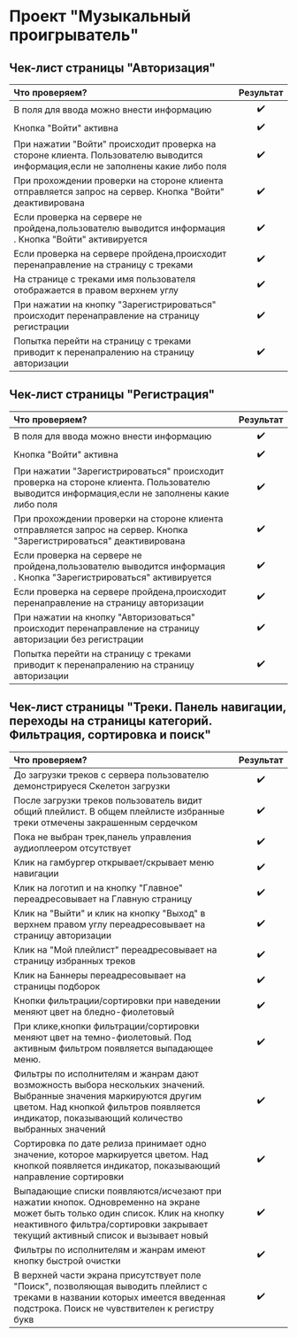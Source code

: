 # Проект "Музыкальный проигрыватель"

<!-- ## Авторизация 

 При запуске приложения пользователь попадает на страницу авторизации. Страница предлагает\
два поля для ввода(почта и пароль) и две кнопки : "Войти" и "Зарегистрироваться". Поля ввода\
обязательны для заполнения. Валидация на стороне клиента пресекает попытку отправить на сервер\
пустые значения, уведомляя клиента о причине отказа

 В случае, если данные прошли проверку на стороне клиента, запрос отправляется на сервер. На\
время, пока идет обработки запроса на сервере, кнопка "Войти" деактивируется.
Если пользователь с такими данными не обнаружен, сервер уведомляет пользователя об этом. \
В случае успешной авторизации пользователь перенаправляется на страницу с треками

Страница с треками недоступна неавторизованным пользователям. При попытке зайти на любую стра-\
ницу кроме страницы авторизации или регистрации  приложение редиректит на страницу авторизации

Кнопка "Зарегистрироваться" перенаправляет пользователя на страницу регистрации -->

## Чек-лист страницы "Авторизация"

|**Что проверяем?**|**Результат**|
|:--|:--:|
|В поля для ввода можно внести информацию| :heavy_check_mark: |
|Кнопка "Войти" активна| :heavy_check_mark: |
|При нажатии "Войти" происходит проверка на стороне клиента. Пользователю выводится информация,если не заполнены какие либо поля | :heavy_check_mark: |
|При прохождении проверки на стороне клиента отправляется запрос на сервер. Кнопка "Войти" деактивирована | :heavy_check_mark: |
|Если проверка на сервере не пройдена,пользователю выводится информация . Кнопка "Войти" активируется | :heavy_check_mark: |
|Если проверка на сервере пройдена,происходит перенаправление на страницу с треками | :heavy_check_mark: |
|На странице с треками имя пользователя отображается в правом верхнем углу | :heavy_check_mark: |
|При нажатии на кнопку "Зарегистрироваться" происходит перенаправление на страницу регистрации  | :heavy_check_mark: |
|Попытка перейти на страницу с треками приводит к перенапралению на страницу авторизации  | :heavy_check_mark: |

<!-- ## Регистрация

 Страница регистрации - . Страница предлагает\
четыре поля для ввода(имя пользователя, почта, пароль, повторение пароля) и две кнопки : "Авторизоваться" и "Зарегистрироваться".\
Поля ввода обязательны для заполнения. Валидация на стороне клиента пресекает попытку отправить на сервер\
пустые значения, уведомляя клиента о причине отказа

 В случае, если данные прошли проверку на стороне клиента, запрос отправляется на сервер. Навремя, пока идет обработки запроса на\
 сервере, кнопка "Зарегистрироваться" деактивируется. Если пользователь проверку не прошел, сервер уведомляет пользователя об этом. \
 Если ошибок несколько, информация доносится клиенту по одной в следующем порядке: Ошибки в имени пользователя => Ошибки в эектрон-\
 ной почте => Ошибки пароля

В случае успешной регистрации пользователь перенаправляется на страницу авторизации

Кнопка "Авторизоваться" перенаправляет пользователя на страницу авторизации без регистрации -->

## Чек-лист страницы "Регистрация"

|**Что проверяем?**|**Результат**|
|:--|:--:|
|В поля для ввода можно внести информацию| :heavy_check_mark: |
|Кнопка "Войти" активна| :heavy_check_mark: |
|При нажатии "Зарегистрироваться" происходит проверка на стороне клиента. Пользователю выводится информация,если не заполнены какие либо поля | :heavy_check_mark: |
|При прохождении проверки на стороне клиента отправляется запрос на сервер. Кнопка "Зарегистрироваться" деактивирована | :heavy_check_mark: |
|Если проверка на сервере не пройдена,пользователю выводится информация . Кнопка "Зарегистрироваться" активируется | :heavy_check_mark: |
|Если проверка на сервере пройдена,происходит перенаправление на страницу авторизации | :heavy_check_mark: |
|При нажатии на кнопку "Авторизоваться" происходит перенаправление на страницу авторизации без регистрации  | :heavy_check_mark: |
|Попытка перейти на страницу с треками приводит к перенапралению на страницу авторизации  | :heavy_check_mark: |

## Чек-лист страницы "Треки. Панель навигации, переходы на страницы категорий. Фильтрация, сортировка и поиск"

|**Что проверяем?**|**Результат**|
|:--|:--:|
|До загрузки треков с сервера пользователю демонстрируеся Скелетон загрузки| :heavy_check_mark: |
|После загрузки треков пользователь видит общий плейлист. В общем плейлисте избранные треки отмечены закрашенным сердечком | :heavy_check_mark: |
|Пока не выбран трек,панель управления аудиоплеером отсутствует | :heavy_check_mark: |
|Клик на гамбургер открывает/скрывает меню навигации | :heavy_check_mark: |
|Клик на логотип и на кнопку "Главное" переадресовывает на Главную страницу | :heavy_check_mark: |
|Клик на "Выйти" и клик на кнопку "Выход" в верхнем правом углу переадресовывает на страницу авторизации | :heavy_check_mark: |
|Клик на "Мой плейлист" переадресовывает на страницу избранных треков | :heavy_check_mark: |
|Клик на Баннеры переадресовывает на страницы подборок | :heavy_check_mark: |
|Кнопки фильтрации/сортировки при наведении меняют цвет на бледно-фиолетовый | :heavy_check_mark: |
|При клике,кнопки фильтрации/сортировки меняют цвет на темно-фиолетовый. Под активным фильтром появляется выпадающее меню. | :heavy_check_mark: |
|Фильтры по исполнителям и жанрам дают возможность выбора нескольких значений. Выбранные значения маркируются другим цветом. Над кнопкой фильтров появляется индикатор, показывающий количество выбранных значений   | :heavy_check_mark: |
|Сортировка по дате релиза принимает одно значение, которое маркируется цветом. Над кнопкой появляется индикатор, показывающий направление сортировки   | :heavy_check_mark: |
|Выпадающие списки появляются/исчезают при нажатии кнопок. Одновременно на экране может быть только один список. Клик на кнопку неактивного фильтра/сортировки закрывает текущий активный список и вызывает новый | :heavy_check_mark: |
|Фильтры по исполнителям и жанрам имеют кнопку быстрой очистки  | :heavy_check_mark: |
|В верхней части экрана присутствует поле "Поиск", позволяющая выводить плейлист с треками в названии которых имеется введенная подстрока. Поиск не чувствителен к регистру букв | :heavy_check_mark: |








